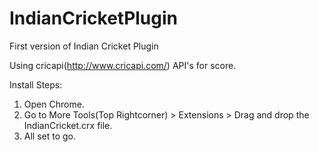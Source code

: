# IndianCricketPlugin
First version of Indian Cricket Plugin

Using cricapi(http://www.cricapi.com/) API's for score.

Install Steps:
1) Open Chrome.
2) Go to More Tools(Top Rightcorner) > Extensions > Drag and drop the IndianCricket.crx file.
3) All set to go.
